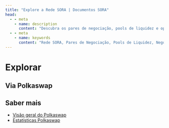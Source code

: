 ```yaml
---
title: "Explore a Rede SORA | Documentos SORA"
head:
  - - meta
    - name: description
      content: "Descubra os pares de negociação, pools de liquidez e opções de negociação avançadas disponíveis. Descubra como o Polkaswap permite aos usuários negociar e fornecer liquidez de forma segura e eficiente dentro do ecossistema SORA."
  - - meta
    - name: keywords
      content: "Rede SORA, Pares de Negociação, Pools de Liquidez, Negociação Avançada"
---
```


# Explorar

## Via Polkaswap

<!-- @include: /pt/snippets/explore-polkaswap.md -->

## Saber mais

- [Visão geral do Polkaswap](./pt/polkaswap.md)
- [Estatísticas Polkaswap](./pt/statistics-polkaswap.md)
